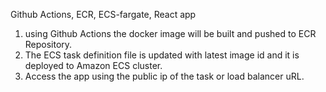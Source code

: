 Github Actions, ECR, ECS-fargate, React app
1. using Github Actions the docker image will be built and pushed to ECR Repository.
2. The ECS task definition file is updated with latest image id and it is deployed to Amazon ECS cluster.
3. Access the app using the public ip of the task or load balancer uRL.
